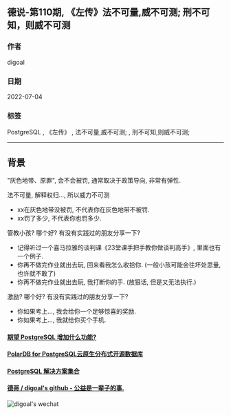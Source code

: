## 德说-第110期, 《左传》法不可量,威不可测; 刑不可知，则威不可测   
                      
### 作者                      
digoal                      
                      
### 日期                      
2022-07-04                      
                      
### 标签                      
PostgreSQL , 《左传》 , 法不可量,威不可测; , 刑不可知,则威不可测;                        
                      
----                      
                      
## 背景        
"灰色地带、原罪", 会不会被罚, 通常取决于政策导向, 非常有弹性.    
     
法不可量, 解释权归..., 所以威力不可测  
- xx在灰色地带没被罚, 不代表你在灰色地带不被罚.   
- xx罚了多少, 不代表你也罚多少.   
  
  
管教小孩? 哪个好? 有没有实践过的朋友分享一下?   
- 记得听过一个喜马拉雅的谈判课《23堂课手把手教你做谈判高手》, 里面也有一个例子.    
- 你再不做完作业就出去玩, 回来看我怎么收拾你. (一般小孩可能会往坏处思量, 也许就不敢了)  
- 你再不做完作业就出去玩, 我打断你的手. (放狠话, 但是又无法执行.)  
  
激励? 哪个好? 有没有实践过的朋友分享一下?   
- 你如果考上..., 我会给你一个足够惊喜的奖励.   
- 你如果考上..., 我就给你买个手机.   
    
    
  
#### [期望 PostgreSQL 增加什么功能?](https://github.com/digoal/blog/issues/76 "269ac3d1c492e938c0191101c7238216")
  
  
#### [PolarDB for PostgreSQL云原生分布式开源数据库](https://github.com/ApsaraDB/PolarDB-for-PostgreSQL "57258f76c37864c6e6d23383d05714ea")
  
  
#### [PostgreSQL 解决方案集合](https://yq.aliyun.com/topic/118 "40cff096e9ed7122c512b35d8561d9c8")
  
  
#### [德哥 / digoal's github - 公益是一辈子的事.](https://github.com/digoal/blog/blob/master/README.md "22709685feb7cab07d30f30387f0a9ae")
  
  
![digoal's wechat](../pic/digoal_weixin.jpg "f7ad92eeba24523fd47a6e1a0e691b59")
  
